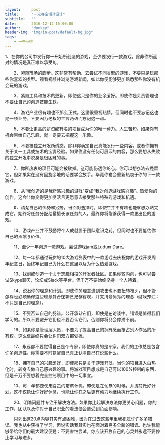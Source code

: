 ```yaml
---
layout:     post
title:      "一元夺宝活动设计"
subtitle:   ""
date:       2016-12-12 15:00:00
author:     "donkey"
header-img: "img/in-post/default-bg.jpg"
tags:
    - 一些心得
---
```


1、在你的公司中发行你一开始所创造的游戏，至少要发行一款游戏，除非你所面对的情况是真正难以承受的。

　　2、紧随市场的脚步。这非常有帮助。去尝试不同类型的游戏，不要只是玩那些你喜欢的类型。观看视频并浏览游戏新闻，如此你便能够更加熟悉那些你没有机会玩的游戏。

　　3、紧随工具和技术的更新，即使这只是你的业余爱好。即使你是负责管理也不要让自己的创造技能生锈。

　　4、游戏产业很有趣也不那么正式。这里很重视热情。但同时也不要忘记这也是一项业务。不要因为老板的三言两语而忘记这一点。

　　5、不要让更高的薪资或有名的项目成为你的唯一动力。人生苦短。如果你有机会带给自己乐趣，就一定要去把握这一乐趣。

　　6、不要被独立开发所诱惑，除非你确定自己真能发行一些内容，或者你拥有关于某一工具或技术的宝贵经验。如果你没有任何可展示的内容，那么要想从失败的独立开发中脱身是很困难的事。

　　7、你所热衷的项目可能会被砍掉。这可能伤透你的心。你可以想办法去挽留它，但如果实在没有回旋余地的话要学会放手。毕竟你也会重新热衷于你的下一款游戏。

　　8、从“我创造的是我所感兴趣的游戏”变成“我对创造游戏感兴趣”。热爱你的创作。这会让你变得更加灵活且更愿意去接受那些特殊的游戏和机遇。

　　9、清楚自己的优势和劣势，当面对选择时，即使它并不有趣也能够想办法完成它。始终将任务分配给最擅长该任务的人，最终你将能够获得一款更出色的游戏。

　　10、游戏产业并不鼓励将个人成就置于团队意识之前。但同时也不要低估你自己的贡献与价值。

　　11、至少一年创造一款游戏。尝试游戏jam或Ludum Dare。

　　12、每一年都通过玩你的10大游戏列表中的一款游戏去庆祝你的游戏开发周年纪念日，始终牢记自己为什么在这里以及为什么热爱游戏。

　　13、找到或创造一个关于志趣相投的开发者社区。如果你较内向，也可以尝试Skype聊天，论坛或Slack等平台。但千万不要始终坚持一个人待着。

　　14、说出你的理念和计划。即使你的理念遭到攻击也不要扭转枪头，但不管怎样也必须确保这些理念符合逻辑且足够客观，并支持最优秀的理念（游戏邦注：不只是自己的理念）。

　　15、不要否认自己的犯错。公开承认它们，即使是在访谈中。错误是值得我们学习的。所以不要避开它们也不要否认它们，否则你将只会停滞不前。

　　16、如果你是管理层人员，不要为了提高自己的拥有感而抢占别人作品的所有权。这么做最终只会让你们双方都受挫。

　　17、永远都不要觉得自己是个专家，即使你真的是专家。我们的工作总是包含许多创造性。你需要不时提醒自己真正认清自己在说些什么。

　　18、拥有自己的兴趣爱好，即使那只是关于游戏开发。当你的项目进入白热化时，转身去做自己感兴趣的事。将游戏项目想成是自己可以100%控制的东西，但是千万不要想着完全控制项目中的一切事宜。

　　19、每一年都要使用自己的带薪休假。即使是在忙碌的时候，并提前做好计划。这不仅能让你好好休息，也能让你在之后更有动力地继续执行工作。

　　20、明确问题并专注于解决方法。如果你比起解决方法你更关心问题，你的工作，团队以及你对于自己职业的看法便会遭受到负面影响。

　　只列出这20点内容其实有点困难，因为在过去这些年里我犯过许许多多错误。我也从中获得了学习，但说实话我其实也在面对着更多全新的错误。也许我能够带给你们的最大建议便是：不要害怕尝试。你应该开放自己的心灵并永远不要停止学习与进步。